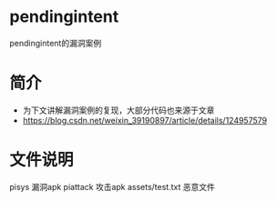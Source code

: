 # pendingintent
pendingintent的漏洞案例
# 简介
- 为下文讲解漏洞案例的复现，大部分代码也来源于文章
- https://blog.csdn.net/weixin_39190897/article/details/124957579
# 文件说明
pisys     漏洞apk
piattack  攻击apk
assets/test.txt  恶意文件
